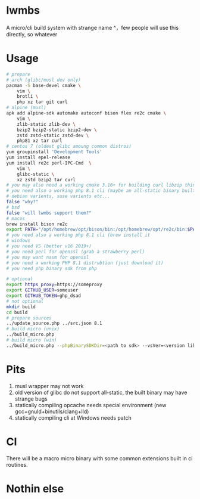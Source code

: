# lwmbs

A micro/cli build system with strange name ^，few people will use this directly, so whatever

# Usage

```bash
# prepare
# arch (glibc/musl dev only)
pacman -S base-devel cmake \
    vim \
    brotli \
    php xz tar git curl
# alpine (musl)
apk add alpine-sdk automake autoconf bison flex re2c cmake \
    vim \
    zlib-static zlib-dev \
    bzip2 bzip2-static bzip2-dev \
    zstd zstd-static zstd-dev \
    php81 xz tar curl
# centos 7 (oldest glibc amoung common distros)
yum groupinstall 'Development Tools'
yum install epel-release
yum install re2c perl-IPC-Cmd  \
    vim \
    glibc-static \
    xz zstd bzip2 tar curl
# you may also need a working cmake 3.16+ for building curl libzip things
# you need also a working php 8.1 cli (maybe an all-static binary built in alpine?)
# debian varients, suse varients etc...
false "why?"
# bsd
false "will lwmbs support them?"
# macos
brew install bison re2c
export PATH="/opt/homebrew/opt/bison/bin:/opt/homebrew/opt/re2c/bin:$PATH"
# you need also a working php 8.1 cli (brew install it
# windows
# you need VS (better v16 2019+)
# you need perl for openssl (grab a strawberry perl)
# you may want nasm for openssl
# you need a working PHP 8.1 distrubtion (just download it)
# you need php binary sdk from php
```

```bash
# optional
export https_proxy=https://someproxy
export GITHUB_USER=someuser
export GITHUB_TOKEN=ghp_dsad
# not optional
mkdir build
cd build
# prepare sources
../update_source.php ../src.json 8.1
# build micro (unix)
../build_micro.php
# build micro (win)
../build_micro.php --phpBinarySDKDir=<path to sdk> --vsVer=<version like 17> --arch=<arch x64/arm64>
```

# Pits

1. musl wrapper may not work
2. old version of glibc do not support all-static, the built binary may have strange bugs
3. statically compiling opcache needs special environment (new gcc+gnuld+binutils/clang+lld)
4. statically compiling cli at Windows needs patch

# CI

There will be a macro micro binary with some common extensions built in ci routines.

# Nothin else

